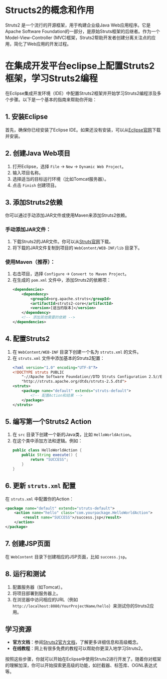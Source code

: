 # Structs2的概念和作用

Struts2 是一个流行的开源框架，用于构建企业级Java Web应用程序。它是Apache Software Foundation的一部分，是原始Struts框架的后继者。作为一个Model-View-Controller (MVC)框架，Struts2帮助开发者创建分离关注点的应用，简化了Web应用的开发过程。

# 在集成开发平台eclipse上配置Struts2框架，学习Struts2编程

在Eclipse集成开发环境（IDE）中配置Struts2框架并开始学习Struts2编程涉及多个步骤。以下是一个基本的指南来帮助你开始：

## 1. 安装Eclipse

首先，确保你已经安装了Eclipse IDE。如果还没有安装，可以从[Eclipse官网](https://www.eclipse.org/downloads/)下载并安装。

## 2. 创建Java Web项目

1. 打开Eclipse，选择 `File` -> `New` -> `Dynamic Web Project`。
2. 输入项目名称。
3. 选择适当的目标运行环境（比如Tomcat服务器）。
4. 点击 `Finish` 创建项目。

## 3. 添加Struts2依赖

你可以通过手动添加JAR文件或使用Maven来添加Struts2依赖。

### 手动添加JAR文件：

1. 下载Struts2的JAR文件。你可以从[Struts官网](https://struts.apache.org/download.cgi)下载。
2. 将下载的JAR文件复制到项目的 `WebContent/WEB-INF/lib` 目录下。

### 使用Maven（推荐）：

1. 右击项目，选择 `Configure` -> `Convert to Maven Project`。
2. 在生成的 `pom.xml` 文件中，添加Struts2的依赖项：
   ```xml
   <dependencies>
       <dependency>
           <groupId>org.apache.struts</groupId>
           <artifactId>struts2-core</artifactId>
           <version>[适当的版本]</version>
       </dependency>
       <!-- 添加其他需要的依赖 -->
   </dependencies>
   ```

## 4. 配置Struts2

1. 在 `WebContent/WEB-INF` 目录下创建一个名为 `struts.xml` 的文件。
2. 在 `struts.xml` 文件中添加基本的Struts2配置：
   ```xml
   <?xml version="1.0" encoding="UTF-8"?>
   <!DOCTYPE struts PUBLIC
       "-//Apache Software Foundation//DTD Struts Configuration 2.5//EN"
       "http://struts.apache.org/dtds/struts-2.5.dtd">
   <struts>
       <package name="default" extends="struts-default">
           <!-- 配置Action和结果 -->
       </package>
   </struts>
   ```

## 5. 编写第一个Struts2 Action

1. 在 `src` 目录下创建一个新的Java类，比如 `HelloWorldAction`。
2. 在这个类中添加方法和逻辑。例如：
   ```java
   public class HelloWorldAction {
       public String execute() {
           return "SUCCESS";
       }
   }
   ```

## 6. 更新 `struts.xml` 配置

在 `struts.xml` 中配置你的Action：
```xml
<package name="default" extends="struts-default">
    <action name="hello" class="com.yourpackage.HelloWorldAction">
        <result name="SUCCESS">/success.jsp</result>
    </action>
</package>
```

## 7. 创建JSP页面

在 `WebContent` 目录下创建相应的JSP页面，比如 `success.jsp`。

## 8. 运行和测试

1. 配置服务器（如Tomcat）。
2. 将项目部署到服务器上。
3. 在浏览器中访问相应的URL（例如 `http://localhost:8080/YourProjectName/hello`）来测试你的Struts2应用。

## 学习资源

- **官方文档**：参阅[Struts2官方文档](https://struts.apache.org/docs/)，了解更多详细信息和高级概念。
- **在线教程**：网上有很多免费的教程可以帮助你更深入地学习Struts2。

按照这些步骤，你就可以开始在Eclipse中使用Struts2进行开发了。随着你对框架的理解加深，你可以开始探索更高级的功能，如拦截器、标签库、OGNL表达式等。